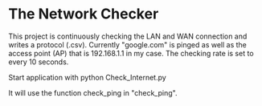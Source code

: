 The Network Checker
==========================

This project is continuously checking the LAN and WAN connection and writes a protocol (.csv).
Currently "google.com" is pinged as well as the access point (AP) that is 192.168.1.1 in my case.
The checking rate is set to every 10 seconds.

Start application with
python Check_Internet.py

It will use the function check_ping in "check_ping".

